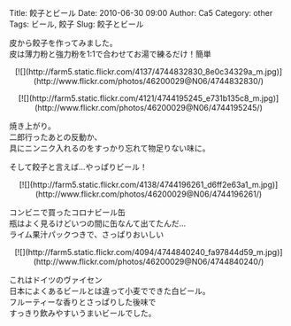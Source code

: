 Title: 餃子とビール
Date: 2010-06-30 09:00
Author: Ca5
Category: other
Tags: ビール, 餃子
Slug: 餃子とビール

皮から餃子を作ってみました。  
皮は薄力粉と強力粉を1:1で合わせてお湯で練るだけ！簡単

<p>
<center>
[![](http://farm5.static.flickr.com/4137/4744832830_8e0c34329a_m.jpg)](http://www.flickr.com/photos/46200029@N06/4744832830/)

</center>
</p>
<p>
<center>
[![](http://farm5.static.flickr.com/4121/4744195245_e731b135c8_m.jpg)](http://www.flickr.com/photos/46200029@N06/4744195245/)

</center>
  
焼き上がり。  
二郎行ったあとの反動か、  
具にニンニク入れるのをすっかり忘れて物足りない味に。

</p>
そして餃子と言えば…やっぱりビール！

<p>
<center>
[![](http://farm5.static.flickr.com/4138/4744196261_d6ff2e63a1_m.jpg)](http://www.flickr.com/photos/46200029@N06/4744196261/)

</center>
  
コンビニで買ったコロナビール缶  
瓶はよく見るけどいつの間に缶なんて出てたんだ…  
ライム果汁パックつきで、さっぱりおいしい

</p>
<p>
<center>
[![](http://farm5.static.flickr.com/4094/4744840240_fa97844d59_m.jpg)](http://www.flickr.com/photos/46200029@N06/4744840240/)

</center>
  
これはドイツのヴァイセン  
日本によくあるビールとは違って小麦でできた白ビール。  
フルーティーな香りとさっぱりした後味で  
すっきり飲みやすいうまいビールでした。

</p>

